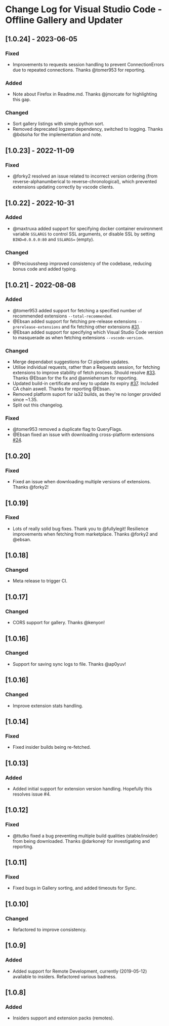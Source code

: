 # Change Log for Visual Studio Code - Offline Gallery and Updater

## [1.0.24] - 2023-06-05

### Fixed

- Improvements to requests session handling to prevent ConnectionErrors due to repeated connections. Thanks @tomer953 for reporting.

### Added

- Note about Firefox in Readme.md. Thanks @jmorcate for highlighting this gap.

### Changed

- Sort gallery listings with simple python sort.
- Removed deprecated logzero dependency, switched to logging. Thanks @bdsoha for the implementation and note.

## [1.0.23] - 2022-11-09

### Fixed

- @forky2 resolved an issue related to incorrect version ordering (from reverse-alphanumberical to reverse-chronological), which prevented extensions updating correctly by vscode clients.

## [1.0.22] - 2022-10-31

### Added

- @maxtruxa added support for specifying docker container environment variable `SSLARGS` to control SSL arguments, or disable SSL by setting `BIND=0.0.0.0:80` and `SSLARGS=` (empty).

### Changed

- @Precioussheep improved consistency of the codebase, reducing bonus code and added typing.

## [1.0.21] - 2022-08-08

### Added

- @tomer953 added support for fetching a specified number of recommended extensions `--total-recommended`.
- @Ebsan added support for fetching pre-release extensions `--prerelease-extensions` and fix fetching other extensions [#31](https://github.com/LOLINTERNETZ/vscodeoffline/issues/31).
- @Ebsan added support for specifying which Visual Studio Code version to masquerade as when fetching extensions `--vscode-version`.

### Changed

- Merge dependabot suggestions for CI pipeline updates.
- Utilise individual requests, rather than a Requests session, for fetching extensions to improve stability of fetch process. Should resolve [#33](https://github.com/LOLINTERNETZ/vscodeoffline/issues/33). Thanks @Ebsan for the fix and @annieherram for reporting.
- Updated build-in certificate and key to update its expiry [#37](https://github.com/LOLINTERNETZ/vscodeoffline/issues/37). Included CA chain aswell. Thanks for reporting @Ebsan.
- Removed platform suport for ia32 builds, as they're no longer provided since ~1.35.
- Split out this changelog.

### Fixed

- @tomer953 removed a duplicate flag to QueryFlags.
- @Ebsan fixed an issue with downloading cross-platform extensions [#24](https://github.com/LOLINTERNETZ/vscodeoffline/issues/24).

## [1.0.20]

### Fixed

- Fixed an issue when downloading multiple versions of extensions. Thanks @forky2!

## [1.0.19]

### Fixed

- Lots of really solid bug fixes. Thank you to @fullylegit! Resilience improvements when fetching from marketplace. Thanks @forky2 and @ebsan.

## [1.0.18]

### Changed

- Meta release to trigger CI.

## [1.0.17]

### Changed

- CORS support for gallery. Thanks @kenyon!

## [1.0.16]

### Changed

- Support for saving sync logs to file. Thanks @ap0yuv!

## [1.0.16]

### Changed

- Improve extension stats handling.

## [1.0.14]

### Fixed

- Fixed insider builds being re-fetched.

## [1.0.13]

### Added

- Added initial support for extension version handling. Hopefully this resolves issue #4.

## [1.0.12]

### Fixed

- @ttutko fixed a bug preventing multiple build qualities (stable/insider) from being downloaded. Thanks @darkonejr for investigating and reporting.

## [1.0.11]

### Fixed

- Fixed bugs in Gallery sorting, and added timeouts for Sync.

## [1.0.10]

### Changed

- Refactored to improve consistency.

## [1.0.9]

### Added

- Added support for Remote Development, currently (2019-05-12) available to insiders. Refactored various badness.

## [1.0.8]

### Added

- Insiders support and extension packs (remotes).
